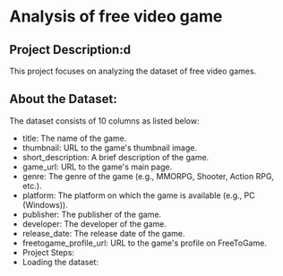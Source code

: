 # Analysis of free video game
## Project Description:d
This project focuses on analyzing the dataset of free video games.

## About the Dataset:
The dataset consists of 10 columns as listed below:

- title: The name of the game.
- thumbnail: URL to the game's thumbnail image.
- short_description: A brief description of the game.
- game_url: URL to the game's main page.
- genre: The genre of the game (e.g., MMORPG, Shooter, Action RPG, etc.).
- platform: The platform on which the game is available (e.g., PC (Windows)).
- publisher: The publisher of the game.
- developer: The developer of the game.
- release_date: The release date of the game.
- freetogame_profile_url: URL to the game's profile on FreeToGame.
- Project Steps:
- Loading the dataset:
